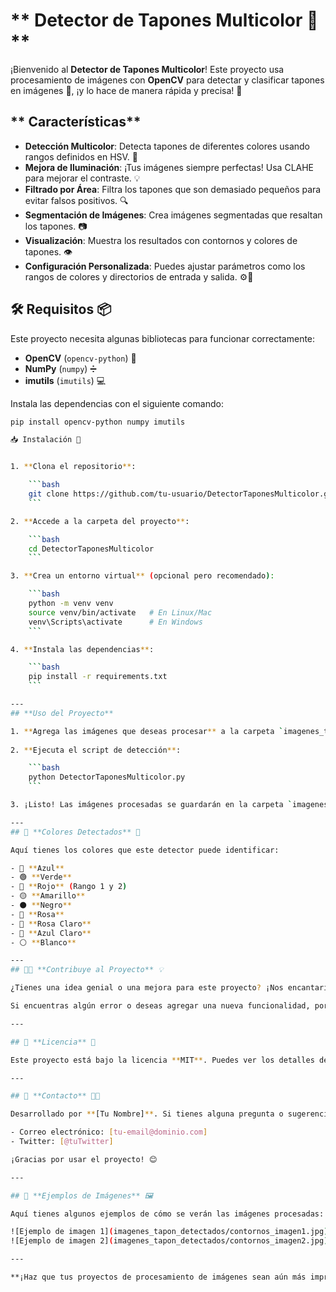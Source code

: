 # ** Detector de Tapones Multicolor 🎯 **

¡Bienvenido al **Detector de Tapones Multicolor**!  Este proyecto usa procesamiento de imágenes con **OpenCV** para detectar y clasificar tapones en imágenes 📸, ¡y lo hace de manera rápida y precisa! 🎯

## ** Características** 
- **Detección Multicolor**: Detecta tapones de diferentes colores usando rangos definidos en HSV. 🌈
- **Mejora de Iluminación**: ¡Tus imágenes siempre perfectas! Usa CLAHE para mejorar el contraste. 💡
- **Filtrado por Área**: Filtra los tapones que son demasiado pequeños para evitar falsos positivos. 🔍
- **Segmentación de Imágenes**: Crea imágenes segmentadas que resaltan los tapones. 📷
- **Visualización**: Muestra los resultados con contornos y colores de tapones. 👁️ 
- **Configuración Personalizada**: Puedes ajustar parámetros como los rangos de colores y directorios de entrada y salida. ⚙️🔧

## **🛠️ Requisitos** 📦

Este proyecto necesita algunas bibliotecas para funcionar correctamente:

- **OpenCV** (`opencv-python`) 📸
- **NumPy** (`numpy`) ➗
- **imutils** (`imutils`) 💻

Instala las dependencias con el siguiente comando:

```bash
pip install opencv-python numpy imutils

📥 Instalación 📂


1. **Clona el repositorio**:

    ```bash
    git clone https://github.com/tu-usuario/DetectorTaponesMulticolor.git
    ```

2. **Accede a la carpeta del proyecto**:

    ```bash
    cd DetectorTaponesMulticolor
    ```

3. **Crea un entorno virtual** (opcional pero recomendado):

    ```bash
    python -m venv venv
    source venv/bin/activate   # En Linux/Mac
    venv\Scripts\activate      # En Windows
    ```

4. **Instala las dependencias**:

    ```bash
    pip install -r requirements.txt
    ```

---
## **Uso del Proyecto** 

1. **Agrega las imágenes que deseas procesar** a la carpeta `imagenes_tapon/`. 📂
   
2. **Ejecuta el script de detección**:

    ```bash
    python DetectorTaponesMulticolor.py
    ```

3. ¡Listo! Las imágenes procesadas se guardarán en la carpeta `imagenes_tapon_detectados/` con los tapones marcados. 🖼️

---
## 🌈 **Colores Detectados** 🎨

Aquí tienes los colores que este detector puede identificar:

- 🔵 **Azul**
- 🟢 **Verde**
- 🔴 **Rojo** (Rango 1 y 2)
- 🟡 **Amarillo**
- ⚫ **Negro**
- 🌸 **Rosa**
- 🌷 **Rosa Claro**
- 🔵 **Azul Claro**
- ⚪ **Blanco**

---
## 🧑‍💻 **Contribuye al Proyecto** 💡

¿Tienes una idea genial o una mejora para este proyecto? ¡Nos encantaría escucharla! 🎤💬

Si encuentras algún error o deseas agregar una nueva funcionalidad, por favor, **abre un issue** o **haz un pull request**. Todos los aportes son bienvenidos. 🙌

---

## 📄 **Licencia** 📜

Este proyecto está bajo la licencia **MIT**. Puedes ver los detalles de la licencia [aquí](LICENSE).

---

## 📧 **Contacto** 👨‍💻

Desarrollado por **[Tu Nombre]**. Si tienes alguna pregunta o sugerencia, no dudes en contactarme:

- Correo electrónico: [tu-email@dominio.com]
- Twitter: [@tuTwitter]

¡Gracias por usar el proyecto! 😊

---

## 📸 **Ejemplos de Imágenes** 🖼️

Aquí tienes algunos ejemplos de cómo se verán las imágenes procesadas:

![Ejemplo de imagen 1](imagenes_tapon_detectados/contornos_imagen1.jpg)
![Ejemplo de imagen 2](imagenes_tapon_detectados/contornos_imagen2.jpg)

---

**¡Haz que tus proyectos de procesamiento de imágenes sean aún más impresionantes!** 🔥🚀
